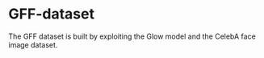 # GFF-dataset
The GFF dataset is built by exploiting the Glow model and the CelebA face image dataset. 
